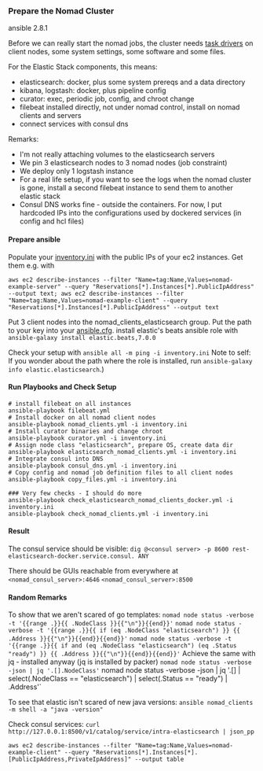 ### Prepare the Nomad Cluster

ansible 2.8.1

Before we can really start the nomad jobs, the cluster needs [task drivers](https://www.nomadproject.io/docs/drivers/index.html) on client nodes, some system settings, some software and some files.

For the Elastic Stack components, this means:
* elasticsearch: docker, plus some system prereqs and a data directory
* kibana, logstash: docker, plus pipeline config
* curator: exec, periodic job, config, and chroot change
* filebeat installed directly, not under nomad control, install on nomad clients and servers
* connect services with consul dns


Remarks:
* I'm not really attaching volumes to the elasticsearch servers
* We pin 3 elasticsearch nodes to 3 nomad nodes (job constraint)
* We deploy only 1 logstash instance 
* For a real life setup, if you want to see the logs when the nomad cluster is gone, install a second filebeat instance to send them to another elastic stack
* Consul DNS works fine - outside the containers. For now, I put hardcoded IPs into the configurations used by dockered services (in config and hcl files)

#### Prepare ansible

Populate your [inventory.ini](./inventory.ini) with the public IPs of your ec2 instances. Get them e.g. with 
```
aws ec2 describe-instances --filter "Name=tag:Name,Values=nomad-example-server" --query "Reservations[*].Instances[*].PublicIpAddress" --output text; aws ec2 describe-instances --filter "Name=tag:Name,Values=nomad-example-client" --query "Reservations[*].Instances[*].PublicIpAddress" --output text
```
Put 3 client nodes into the nomad_clients_elasticsearch group.
Put the path to your key into your [ansible.cfg](./ansible.cfg.example).
install elastic's beats ansible role with `ansible-galaxy install elastic.beats,7.0.0`

Check your setup with `ansible all -m ping -i inventory.ini`
Note to self: If you wonder about the path where the role is installed, run `ansible-galaxy info elastic.elasticsearch`.)

#### Run Playbooks and Check Setup

```
# install filebeat on all instances
ansible-playbook filebeat.yml
# Install docker on all nomad client nodes
ansible-playbook nomad_clients.yml -i inventory.ini 
# Install curator binaries and change chroot
ansible-playbook curator.yml -i inventory.ini 
# Assign node class "elasticsearch", prepare OS, create data dir
ansible-playbook elasticsearch_nomad_clients.yml -i inventory.ini 
# Integrate consul into DNS
ansible-playbook consul_dns.yml -i inventory.ini 
# Copy config and nomad job definition files to all client nodes
ansible-playbook copy_files.yml -i inventory.ini 

### Very few checks - I should do more
ansible-playbook check_elasticsearch_nomad_clients_docker.yml -i inventory.ini
ansible-playbook check_nomad_clients.yml -i inventory.ini
```
#### Result

The consul service should be visible:
`dig @<consul server> -p 8600 rest-elasticsearch-docker.service.consul. ANY`

There should be GUIs reachable from everywhere at `<nomad_consul_server>:4646` `<nomad_consul_server>:8500`

#### Random Remarks
To show that we aren't scared of go templates:
`nomad node status -verbose -t '{{range .}}{{ .NodeClass }}{{"\n"}}{{end}}'`
`nomad node status -verbose -t '{{range .}}{{ if (eq .NodeClass "elasticsearch") }} {{ .Address }}{{"\n"}}{{end}}{{end}}'`
`nomad node status -verbose -t '{{range .}}{{ if and (eq .NodeClass "elasticsearch") (eq .Status "ready") }} {{ .Address }}{{"\n"}}{{end}}{{end}}'`
Achieve the same with jq - installed anyway (jq is installed by packer)
`nomad node status -verbose -json | jq '.[].NodeClass'`
nomad node status -verbose -json | jq '.[] | select(.NodeClass == "elasticsearch") | select(.Status == "ready") | .Address'`

To see that elastic isn't scared of new java versions:
`ansible nomad_clients -m shell -a "java -version"`

Check consul services:
`curl http://127.0.0.1:8500/v1/catalog/service/intra-elasticsearch | json_pp`

`aws ec2 describe-instances --filter "Name=tag:Name,Values=nomad-example-client" --query "Reservations[*].Instances[*].[PublicIpAddress,PrivateIpAddress]" --output table`

